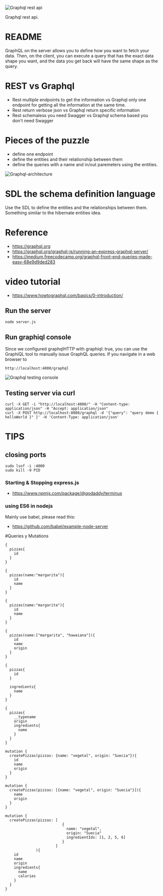 ![Graphql rest api](./_media/graphql-logo.png)

Graphql rest api.

# README

GraphQL on the server allows you to define how you want to fetch your data. Then, on the client, you can execute a query that has the exact data shape you want, and the data you get back will have the same shape as the query.

# REST vs Graphql

- Rest multiple endpoints to get the information vs Graphql only one endpoint for getting all the information at the same time.
- Rest return verbose json vs Graphql return specific information
- Rest schemaless you need Swagger vs Graphql schema based you don't need Swagger 

# Pieces of the puzzle

- define one endpoint
- define the entities and their relationship between them
- define the queries with a name and in/out paremeters using the entities. 

![Graphql-architecture](./_media/graphql_intro_layout.png)


# SDL the schema definition language

Use the SDL to define the entities and the relationships between them. Something similar to the hibernate entities idea.

# Reference

- https://graphql.org
- https://graphql.org/graphql-js/running-an-express-graphql-server/
- https://medium.freecodecamp.org/graphql-front-end-queries-made-easy-68e9d9ded283

# video tutorial
- https://www.howtographql.com/basics/0-introduction/

## Run the server
```
node server.js
```

## Run graphiql console
Since we configured graphqlHTTP with graphiql: true, you can use the GraphiQL tool to manually issue GraphQL queries. If you navigate in a web browser to 
```
http://localhost:4000/graphql
```
![Graphql testing console](./_media/hello.png)


## Testing server via curl

```
curl -X GET -i "http://localhost:4000/" -H "Content-type: application/json" -H "Accept: application/json"
curl -X POST http://localhost:8080/graphql -d '{"query": "query demo { helloWorld }" }' -H 'Content-Type: application/json'
```

# TIPS

## closing ports
```
sudo lsof -i :4000
sudo kill -9 PID
```

### Starting & Stopping express.js

- https://www.npmjs.com/package/@godaddy/terminus

### using ES6 in nodejs

Mainly use babel, please read this:
- https://github.com/babel/example-node-server


#Queries y Mutations
```$xslt
{
  pizzas{
    id
  }
}

{
  pizzas(name:"margarita"){
    id
    name
  }
}

{
  pizzas(name:"margarita"){
    id
    name
  }
}

{
  pizzas(name:["margarita", "hawaiana"]){
    id
    name
    origin
  }
}

{
  pizzas{
    id
  }
  
  ingredients{
    name
  }
}

{
  pizzas{
    __typename
    origin
    ingredients{
      name
    }
  }
}

mutation {
  createPizzas(pizzas: {name: "vegetal", origin: "Suecia"}){
    id
    name
    origin
  }
}

mutation {
  createPizzas(pizzas: [{name: "vegetal", origin: "Suecia"}]){
    name
    origin
  }
}

mutation {
  createPizzas(pizzas: [
                          {
                            name: "vegetal",
                            origin: "Suecia"
                            ingredientIds: [1, 2, 5, 6]
                          }
  					   ]
  			  ){
    id
    name
    origin
    ingredients{
      name
      calories
    }
  }
}
```

